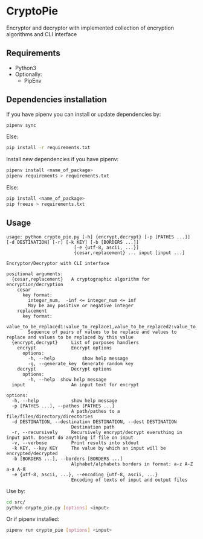 # CryptoPie

Encryptor and decryptor with implemented collection of encryption algorithms and CLI interface

## Requirements

- Python3
- Optionally:
  - PipEnv

## Dependencies installation

If you have pipenv you can install or update dependencies by:

```bash
pipenv sync
```

Else:

```bash
pip install -r requirements.txt
```

Install new dependencies  if you have pipenv:

```bash
pipenv install <name_of_package>
pipenv requirements > requirements.txt
```

Else:

```bash
pip install <name_of_package>
pip freeze > requirements.txt
```

## Usage

```text
usage: python crypto_pie.py [-h] {encrypt,decrypt} [-p [PATHES ...]] [-d DESTINATION] [-r] [-k KEY] [-b [BORDERS ...]]
                         [-e {utf-8, ascii, ...}]
                         {cesar,replacement} ... input [input ...]

Encryptor/Decryptor with CLI interface

positional arguments:
  {cesar,replacement}   A cryptographic algorithm for encryption/decryption
    cesar 
      key format:
        integer_num,  -inf <= integer_num <= inf
        May be any positive or negative integer
    replacement
      key format:
        value_to_be_replaced1:value_to_replace1,value_to_be_replaced2:value_to_replace1,...
        Sequence of pairs of values to be replace and values to replace and values to be replaced by this value
  {encrypt,decrypt}     List of purposes handlers
    encrypt             Encrypt options
      options:
        -h, --help          show help message
        -g, --generate_key  Generate random key
    decrypt             Decrypt options
      options:
        -h, --help  show help message
  input                 An input text for encrypt

options:
  -h, --help            show help message
  -p [PATHES ...], --pathes [PATHES ...]
                        A path/pathes to a file/files/directory/directories
  -d DESTINATION, --destination DESTINATION, --dest DESTINATION
                        Destination path
  -r, --recursively     Recursively encrypt/decrypt everuthing in input path. Doesnt do anything if file on input
  -v, --verbose         Print results into stdout
  -k KEY, --key KEY     The value by which an input will be encrypted/decrypted
  -b [BORDERS ...], --borders [BORDERS ...]
                        Alphabet/alphabets borders in format: a-z A-Z а-я А-Я
  -e {utf-8, ascii, ...}, --encoding {utf-8, ascii, ...}
                        Encoding of texts of input and output files
```

Use by:

```bash
cd src/
python crypto_pie.py [options] <input>
```

Or if pipenv installed:

```bash
pipenv run crypto_pie [options] <input>
```
